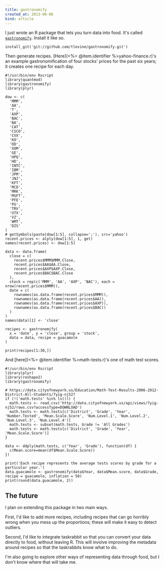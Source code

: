 ```yaml
---
title: gastronomify
created_at: 2013-06-06
kind: article
---
```

I just wrote an R package that lets you turn data into food.
It's called [`gastronomify`](https://github.com/tlevine/gastronomify).
Install it like so.

```
install_git('git://github.com/tlevine/gastronomify.git')
```

Then generate recipes. [Here](<%= @item.identifier %>yahoo-finance.r)'s
an example gastronomification of four stocks' prices for the past six
years; it creates one recipe for each day.

```
#!/usr/bin/env Rscript
library(quantmod)
library(gastronomify)
library(plyr)

dow <- c(
  'MMM',
  'AA',
  'T',
  'AXP',
  'BAC',
  'BA',
  'CAT',
  'CSCO',
  'CVX',
  'KO',
  'DD',
  'XOM',
  'GE',
  'HPQ',
  'HD',
  'INTC',
  'IBM',
  'JPM',
  'JNJ',
  'KFT',
  'MCD',
  'MRK',
  'MSFT',
  'PFE',
  'PG',
  'TRV',
  'UTX',
  'VZ',
  'WMT',
  'DIS'
)
# getSymbols(paste(dow[1:5], collapse=';'), src='yahoo')
recent.prices <- alply(dow[1:5], 1, get)
names(recent.prices) <- dow[1:5]

data <- data.frame(
  close = c(
    recent.prices$MMM$MMM.Close,
    recent.prices$AA$AA.Close,
    recent.prices$AXP$AXP.Close,
    recent.prices$BAC$BAC.Close
  ),
  stock = rep(c('MMM', 'AA', 'AXP', 'BAC'), each = nrow(recent.prices$MMM)),
  date = c(
    rownames(as.data.frame(recent.prices$MMM)),
    rownames(as.data.frame(recent.prices$AA)),
    rownames(as.data.frame(recent.prices$AXP)),
    rownames(as.data.frame(recent.prices$BAC))
  ) 
)
names(data)[1] <- 'close'

recipes <- gastronomify(
  x = 'date', y = 'close', group = 'stock',
  data = data, recipe = guacamole
)

print(recipes[1:30,])
```

And [here](<%= @item.identifier %>math-tests.r)'s one of math test scores.
```
#!/usr/bin/env Rscript
library(plyr)
library(reshape2)
library(gastronomify)

# https://data.cityofnewyork.us/Education/Math-Test-Results-2006-2012-District-All-Students/7yig-nj52?
if (!('math.tests' %in% ls())) {
  math.tests <- read.csv('http://data.cityofnewyork.us/api/views/7yig-nj52/rows.csv?accessType=DOWNLOAD')
  math.tests <- math.tests[c('District', 'Grade', 'Year', 'Number.Tested', 'Mean.Scale.Score', 'Num.Level.1', 'Num.Level.2', 'Num.Level.3', 'Num.Level.4')]
  math.tests <- subset(math.tests, Grade != 'All Grades')
  math.tests <- math.tests[c('District', 'Grade', 'Year', 'Mean.Scale.Score')]
}

data <- ddply(math.tests, c('Year', 'Grade'), function(df) {
  c(Mean.score=mean(df$Mean.Scale.Score))
})

print('Each recipe represents the average tests scores by grade for a particular year.')
data.guacamole <- gastronomify(data$Year, data$Mean.score, data$Grade, recipe = guacamole, inflation = 50)
print(round(data.guacamole, 2))
```

## The future
I plan on extending this package in two main ways.

First, I'd like to add more recipes, including recipes
that can go horribly wrong when you mess up the
proportions; these will make it easy to detect outliers.

Second, I'd like to integrate taskrabbit so that you can
convert your data directly to food, without leaving R.
This will involve improving the metadata around recipes
so that the taskrabbits know what to do.

I'm also going to explore other ways of representing data
through food, but I don't know where that will take me.
